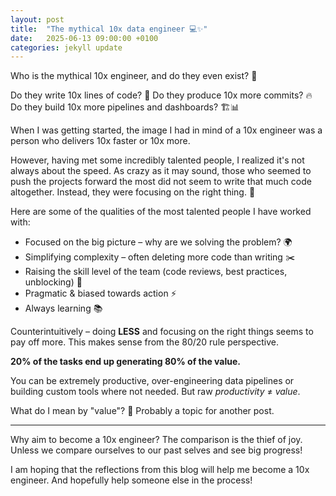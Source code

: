 ```yaml
---
layout: post
title:  "The mythical 10x data engineer 💻✨"
date:   2025-06-13 09:00:00 +0100
categories: jekyll update
---
```


Who is the mythical 10x engineer, and do they even exist? 🤔

Do they write 10x lines of code? 📝
Do they produce 10x more commits? 🔥
Do they build 10x more pipelines and dashboards? 🏗️📊

When I was getting started, the image I had in mind of a 10x engineer was a person who delivers 10x faster or 10x more.

However, having met some incredibly talented people, I realized it's not always about the speed.
As crazy as it may sound, those who seemed to push the projects forward the most did not seem to write that much code altogether.
Instead, they were focusing on the right thing. 🎯

Here are some of the qualities of the most talented people I have worked with:
- Focused on the big picture – why are we solving the problem? 🌍
- Simplifying complexity – often deleting more code than writing ✂️
- Raising the skill level of the team (code reviews, best practices, unblocking) 🤝
- Pragmatic & biased towards action ⚡
- Always learning 📚

Counterintuitively – doing **LESS** and focusing on the right things seems to pay off more.
This makes sense from the 80/20 rule perspective.

**20% of the tasks end up generating 80% of the value.**


You can be extremely productive, over-engineering data pipelines or building custom tools where not needed.
But raw *productivity* ≠ *value*.

What do I mean by "value"? 🤨 Probably a topic for another post.

---

Why aim to become a 10x engineer?
The comparison is the thief of joy.
Unless we compare ourselves to our past selves and see big progress!

I am hoping that the reflections from this blog will help me become a 10x engineer.
And hopefully help someone else in the process!
